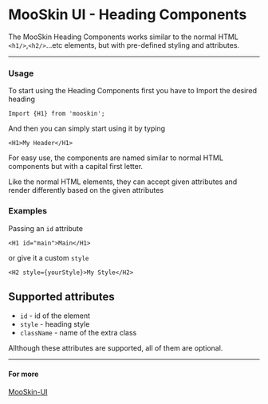 # MooSkin UI - Heading Components

The MooSkin Heading Components works similar to the normal HTML `<h1/>`,`<h2/>`...etc elements, but with pre-defined styling and attributes.

___

### Usage

To start using the Heading Components first you have to Import the desired heading

```
Import {H1} from 'mooskin';
```

And then you can simply start using it by typing

```
<H1>My Header</H1>
```

For easy use, the components are named similar to normal HTML components but with a capital first letter.

Like the normal HTML elements, they can accept given attributes and render differently based on the given attributes

### Examples

Passing an `id` attribute

```
<H1 id="main">Main</H1>
```

or give it a custom `style`

```
<H2 style={yourStyle}>My Style</H2>
```

## Supported attributes

* `id` - id of the element
* `style` - heading style
* `className` - name of the extra class


Allthough these attributes are supported, all of them are optional.

___

#### For more

[MooSkin-UI](https://github.com/moosend/mooskin-ui)